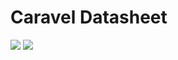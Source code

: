 # Caravel Datasheet

<img src="https://svg.wavedrom.com/{signal:[{name:'clk',wave:'p......'},{name:'bus',wave:'x.34.5x',data:'head body tail'},{name:'wire',wave:'0.1..0.'}]}"/>
<img src="https://svg.wavedrom.com/{
            reg: [
                {name: 'rxtx[7:0]', 'bits': 8},
                {'bits': 24},
            ], 'config': {'hspace': 400, 'bits': 32, 'lanes': 1 }, 'options': {'hspace': 400, 'bits': 32, 'lanes': 1}
        }"/>
